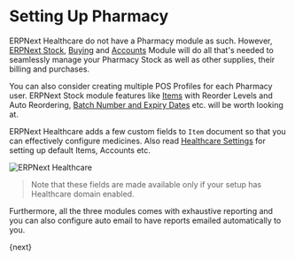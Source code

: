 <!-- add-breadcrumbs -->
# Setting Up Pharmacy
ERPNext Healthcare do not have a Pharmacy module as such. However, [ERPNext Stock](/docs/v12/user/manual/en/.html), [Buying](/docs/v12/user/manual/en/buying.html) and [Accounts](/docs/v12/user/manual/en/accounts.html) Module will do all that's needed to seamlessly manage your Pharmacy Stock as well as other supplies, their billing and purchases.

You can also consider creating multiple POS Profiles for each Pharmacy user. ERPNext Stock module features like [Items](/docs/v12/user/manual/en/stock/item.html) with Reorder Levels and Auto Reordering, [Batch Number and Expiry Dates](/docs/v12/user/manual/en/stock/batch.html) etc. will be worth looking at.

ERPNext Healthcare adds a few custom fields to `Item` document so that you can effectively configure medicines. Also read [Healthcare Settings](/docs/v12/user/manual/en/healthcare/healthcare_settings) for setting up default Items, Accounts etc.

<img class="screenshot" alt="ERPNext Healthcare" src="{{docs_base_url}}/assets/img/healthcare/item_custom_fields.png">

>Note that these fields are made available only if your setup has Healthcare domain enabled.

Furthermore, all the three modules comes with exhaustive reporting and you can also configure auto email to have reports emailed automatically to you.

{next}
